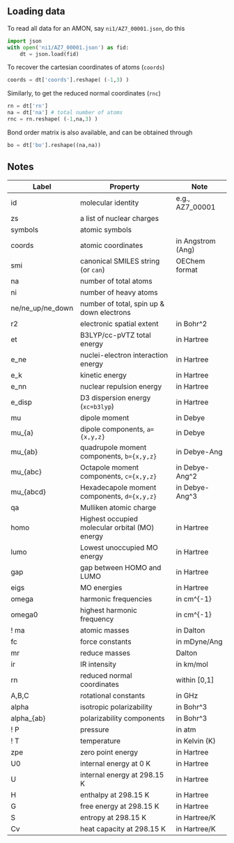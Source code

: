 

## Loading data

To read all data for an AMON, say `ni1/AZ7_00001.json`, do this

```python
import json
with open('ni1/AZ7_00001.json') as fid:
    dt = json.load(fid)
```

To recover the cartesian coordinates of atoms (`coords`)
```python
coords = dt['coords'].reshape( (-1,3) )
```

Similarly, to get the reduced normal coordinates (`rnc`)

```python
rn = dt['rn']
na = dt['na'] # total number of atoms
rnc = rn.reshape( (-1,na,3) )
```

Bond order matrix is also available, and can be obtained through
```python
bo = dt['bo'].reshape((na,na))
```


## Notes

| Label            | Property                                       | Note              |
|------------------|------------------------------------------------|-------------------|
| id               | molecular identity                             | e.g., AZ7_00001   |
| zs               | a list of nuclear charges                      |                   |
| symbols          | atomic symbols                                 |                   |
| coords           | atomic coordinates                             | in Angstrom (Ang) |
| smi              | canonical SMILES string (or `can`)             | OEChem format     |
| na               | number of total atoms                          |                   |
| ni               | number of heavy atoms                          |                   |
| ne/ne_up/ne_down | number of total, spin up & down electrons      |                   |
| r2               | electronic spatial extent                      | in Bohr^2         |
| et               | B3LYP/cc-pVTZ total energy                     | in Hartree        |
| e_ne             | nuclei-electron interaction energy             | in Hartree        |
| e_k              | kinetic energy                                 | in Hartree        |
| e_nn             | nuclear repulsion energy                       | in Hartree        |
| e_disp           | D3 dispersion energy (`xc=b3lyp`)              | in Hartree        |
| mu               | dipole moment                                  | in Debye          |
| mu_{a}           | dipole components, `a={x,y,z}`                 | in Debye          |
| mu_{ab}          | quadrupole moment components, `b={x,y,z}`      | in Debye-Ang      |
| mu_{abc}         | Octapole moment components, `c={x,y,z}`        | in Debye-Ang^2    |
| mu_{abcd}        | Hexadecapole moment components, `d={x,y,z}`    | in Debye-Ang^3    |
| qa               | Mulliken atomic charge                         |                   |
| homo             | Highest occupied molecular orbital (MO) energy | in Hartree        |
| lumo             | Lowest unoccupied MO energy                    | in Hartree        |
| gap              | gap between HOMO and LUMO                      | in Hartree        |
| eigs             | MO energies                                    | in Hartree        |
| omega            | harmonic frequencies                           | in cm^{-1}        |
| omega0           | highest harmonic frequency                     | in cm^{-1}        |
! ma               | atomic masses                                  | in Dalton         |
| fc               | force constants                                | in mDyne/Ang      |
| mr               | reduce masses                                  | Dalton            |
| ir               | IR intensity                                   | in km/mol         |
| rn               | reduced normal coordinates                     | within [0,1]      |
| A,B,C            | rotational constants                           | in GHz            |
| alpha            | isotropic polarizability                       | in Bohr^3         |
| alpha_{ab}       | polarizability components                      | in Bohr^3         |
! P                | pressure                                       | in atm            |
! T                | temperature                                    | in Kelvin (K)     |
| zpe              | zero point energy                              | in Hartree        |
| U0               | internal energy at 0 K                         | in Hartree        |
| U                | internal energy at 298.15 K                    | in Hartree        |
| H                | enthalpy at 298.15 K                           | in Hartree        |
| G                | free energy at 298.15 K                        | in Hartree        |
| S                | entropy at 298.15 K                            | in Hartree/K      |
| Cv               | heat capacity at 298.15 K                      | in Hartree/K      |



